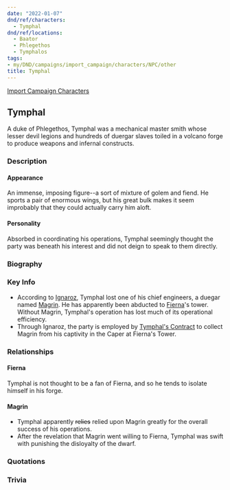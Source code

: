 ```yaml
---
date: "2022-01-07"
dnd/ref/characters:
  - Tymphal
dnd/ref/locations:
  - Baator
  - Phlegethos
  - Tymphalos
tags:
- my/DND/campaigns/import_campaign/characters/NPC/other
title: Tymphal
---
```


[Import Campaign Characters](/dnd/characters/)

## Tymphal

A duke of Phlegethos, Tymphal was a mechanical master smith whose lesser devil legions and hundreds of duergar slaves toiled in a volcano forge to produce weapons and infernal constructs.

### Description

#### Appearance

An immense, imposing figure--a sort of mixture of golem and fiend. He sports a pair of enormous wings, but his great bulk makes it seem improbably that they could actually carry him aloft.

#### Personality

Absorbed in coordinating his operations, Tymphal seemingly thought the party was beneath his interest and did not deign to speak to them directly.

### Biography

### Key Info

- According to [Ignaroz](/dnd/npcs/ignaroz/), Tymphal lost one of his chief engineers, a duegar named [Magrin](/dnd/npcs/magrin/). He has apparently been abducted to [Fierna](/dnd/npcs/fierna/)'s tower. Without Magrin, Tymphal's operation has lost much of its operational efficiency.
- Through Ignaroz, the party is employed by [Tymphal's Contract](/dnd/notes/tymphals-contract/) to collect Magrin from his captivity in the Caper at Fierna's Tower.

### Relationships

#### Fierna

Tymphal is not thought to be a fan of Fierna, and so he tends to isolate himself in his forge.

#### Magrin

- Tymphal apparently ~~relies~~ relied upon Magrin greatly for the overall success of his operations.
- After the revelation that Magrin went willing to Fierna, Tymphal was swift with punishing the disloyalty of the dwarf.

### Quotations

### Trivia
